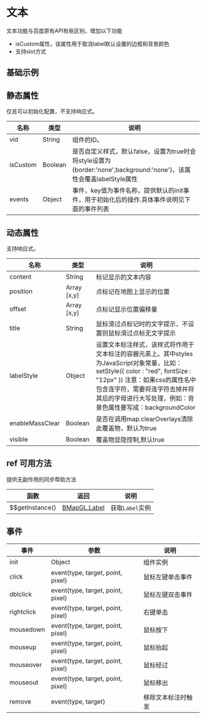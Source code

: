 # 文本
文本功能与百度原有API有些区别，增加以下功能<br/>
* isCustom属性，该属性用于取消label默认设置的边框和背景颜色
* 支持slot方式

## 基础示例

<vuep template="#example"></vuep>

<script v-pre type="text/x-template" id="example">

  <template>
    <div class="bmap-page-container">
      <el-bmap vid="bmapDemo" :zoom="zoom" :center="center" class="bmap-demo">
        <el-bmap-label v-for="label in labels" :content="label.content" :visible="label.visible" :label-style="label.style" :offset="label.offset" :position="label.position" :events="label.events"></el-bmap-label>
        <el-bmap-label :position="diyLabel.position" :is-custom="true">
            <div style="color:red;font-size:20px;">diy[{{diyLabel.num}}]</div>
        </el-bmap-label>
      </el-bmap>
      <div class="toolbar">
        <button type="button" name="button" @click="changePosition">切换diy位置</button>
        <button @click="toggleVisible">切换显隐</button>
      </div>
    </div>
  </template>

  <style>
    .bmap-demo {
      height: 300px;
    }
  </style>

  <script>
    module.exports = {
      data () {
        return {
          zoom: 15,
          center: [121.5273285, 31.21515044],
          labels: [
            {
              position: [121.5273285, 31.21515044],
              content: 'hello world',
              offset: [0, 0],
              visible: true,
              style: {
                color: 'yellow'
              },
              events: {
                click: () => {
                  alert('click text');
                }
              }
            }
          ],
          diyLabel: {
            position: [121.5215285, 31.21515044],
            num: 0
          }
        }
      },
      methods: {
        toggleVisible() {
            this.labels[0].visible = !this.labels[0].visible;
        },
        changePosition() {
          let position = this.diyLabel.position;
          this.diyLabel.position = [position[0] + 0.0002, position[1] - 0.0002];
          this.diyLabel.num++;
        },
      }
    };
  </script>

</script>


## 静态属性
仅且可以初始化配置，不支持响应式。

名称 | 类型 | 说明
---|---|---|
vid | String | 组件的ID。
isCustom | Boolean | 是否自定义样式，默认false，设置为true时会将style设置为{border:'none',background:'none'}，该属性会覆盖labelStyle属性
events | Object | 事件，key值为事件名称，提供默认的init事件，用于初始化后的操作.具体事件说明见下面的事件列表

## 动态属性
支持响应式。

名称 | 类型 | 说明
---|---|---|
content |  String |  标记显示的文本内容
position |  Array [x,y] |  点标记在地图上显示的位置
offset |  Array [x,y] | 点标记显示位置偏移量
title | String |  鼠标滑过点标记时的文字提示，不设置则鼠标滑过点标无文字提示
labelStyle | Object | 设置文本标注样式，该样式将作用于文本标注的容器元素上。其中styles为JavaScript对象常量，比如： setStyle({ color : "red", fontSize : "12px" }) 注意：如果css的属性名中包含连字符，需要将连字符去掉并将其后的字母进行大写处理，例如：背景色属性要写成：backgroundColor
enableMassClear | Boolean | 是否在调用map.clearOverlays清除此覆盖物，默认为true
visible | Boolean | 覆盖物显隐控制,默认true


## ref 可用方法
提供无副作用的同步帮助方法

函数 | 返回 | 说明
---|---|---|
$$getInstance() | [BMapGL.Label](http://lbsyun.baidu.com/cms/jsapi/reference/jsapi_webgl_1_0.html#a3b8) | 获取`Label`实例


## 事件

事件 | 参数 | 说明
---|---|---|
init | Object | 组件实例
click | event{type, target, point, pixel} | 鼠标左键单击事件
dblclick | event{type, target, point, pixel} | 鼠标左键双击事件
rightclick | event{type, target, point, pixel} | 右键单击
mousedown | event{type, target, point, pixel} | 鼠标按下
mouseup | event{type, target, point, pixel} | 鼠标抬起
mouseover | event{type, target, point, pixel} | 鼠标经过
mouseout | event{type, target, point, pixel} | 鼠标移出
remove | event{type, target} | 移除文本标注时触发
